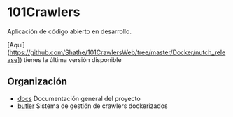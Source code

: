# 101Crawlers

Aplicación de código abierto en desarrollo.

[Aquí] (https://github.com/Shathe/101CrawlersWeb/tree/master/Docker/nutch_release]) tienes la última versión disponible

## Organización

* [docs](docs) Documentación general del proyecto
* [butler](butler) Sistema de gestión de crawlers dockerizados